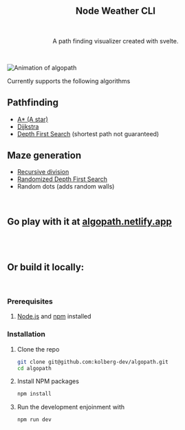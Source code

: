 <br />
<h2 align="center">Node Weather CLI</h2>
<br />
  <p align="center">
    A path finding visualizer created with svelte.
  </p>
  <br />

![Animation of algopath](/recording-full.gif)

Currently supports the following algorithms

## Pathfinding

- [A\* (A star)](https://en.wikipedia.org/wiki/A*_search_algorithm)
- [Dijkstra](https://en.wikipedia.org/wiki/Dijkstra%27s_algorithm)
- [Depth First Search](https://en.wikipedia.org/wiki/Depth-first_search) (shortest path not guaranteed)

## Maze generation

- [Recursive division](https://en.wikipedia.org/wiki/Maze_generation_algorithm#Recursive_division_method)
- [Randomized Depth First Search](https://en.wikipedia.org/wiki/Maze_generation_algorithm#Randomized_depth-first_search)
- Random dots (adds random walls)

<br />

## Go play with it at [algopath.netlify.app](https://algopath.netlify.app/)

<br />
<br />

## Or build it locally:

<br />

### Prerequisites

1. [Node.js](https://nodejs.org) and [npm](https://npmjs.com) installed

### Installation

1. Clone the repo
   ```sh
   git clone git@github.com:kolberg-dev/algopath.git
   cd algopath
   ```
2. Install NPM packages
   ```sh
   npm install
   ```
3. Run the development enjoinment with
   ```sh
   npm run dev
   ```
